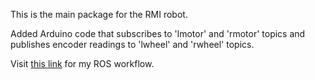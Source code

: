 This is the main package for the RMI robot. 

Added Arduino code that subscribes to 'lmotor' and 'rmotor' topics and
 publishes encoder readings to 'lwheel' and 'rwheel' topics. 

Visit [this link](https://github.com/RMI-NITT-PFRM/rmi_bot/wiki/RationalAsh's-Workflow) for my ROS workflow.